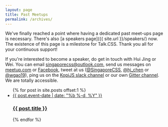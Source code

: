 ```yaml
---
layout: page
title: Past Meetups
permalink: /archives/
---
```

We've finally reached a point where having a dedicated past meet-ups page is necessary. There's also [a speakers page]({{ site.url }}/speakers/) now. The existence of this page is a milestone for Talk.CSS. Thank you all for your continuous support!

If you're interested to become a speaker, do get in touch with Hui Jing or Wei. You can email singaporecss@outlook.com, send us messages on [meetup.com](https://www.meetup.com/SingaporeCSS) or [Facebook](https://www.facebook.com/SingaporeCSS/), tweet at us ([@SingaporeCSS](https://twitter.com/SingaporeCSS), [@hj_chen](https://twitter.com/hj_chen) or [@wgao19](https://twitter.com/wgao19)), ping us on the [KopiJS slack channel](https://kopijs.slack.com/) or our own [Gitter channel](https://gitter.im/SingaporeCSS/discussions). We are totally accessible.

<ul class="l-past-events c-past-events">
  {% for post in site.posts offset:1 %}
    <li class="l-past-event c-past-event">
      <a class="c-past-event__link" href="{{ post.url | prepend: site.baseurl }}">
        <span class="c-past-event__meta">{{ post.event-date | date: "%b %-d, %Y" }}</span>
        <h3>{{ post.title }}</h3>
      </a>
    </li>
  {% endfor %}
</ul>

